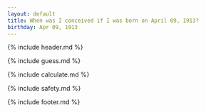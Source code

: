 ```yaml
---
layout: default
title: When was I conceived if I was born on April 09, 1913?
birthday: Apr 09, 1913
---
```


{% include header.md %}

{% include guess.md %}

{% include calculate.md %}

{% include safety.md %}

{% include footer.md %}




